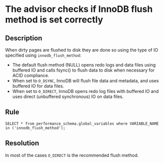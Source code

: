 # The advisor checks if InnoDB flush method is set correctly

## Description
When dirty pages are flushed to disk they are done so using the type of IO specified using `innodb_flush_method`:
- The default flush method (NULL) opens redo logs and data files using buffered IO and calls fsync() to flush data to disk when necessary for ACID compliance.
- When set to `O_DSYNC`, InnoDB will flush file data and metadata, and uses buffered IO for data files.
- When set to `O_DIRECT`, InnoDB opens redo log files with buffered IO and uses direct (unbuffered synchronous) IO on data files.


## Rule
`SELECT * from performance_schema.global_variables where VARIABLE_NAME in ('innodb_flush_method');`

## Resolution
In most of the cases `O_DIRECT` is the recommended flush method.
